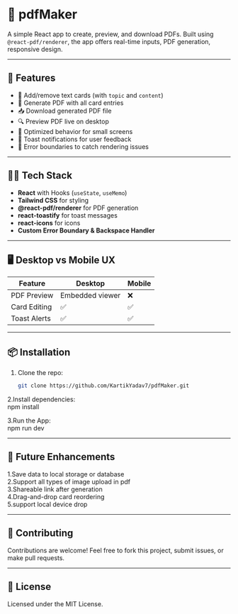 # 📄 pdfMaker

A simple React app to create, preview, and download PDFs. Built using `@react-pdf/renderer`, the app offers real-time inputs, PDF generation, responsive design.

---

## 🚀 Features

- 📝 Add/remove text cards (with `topic` and `content`)
- 📄 Generate PDF with all card entries
- 📥 Download generated PDF file
- 🔍 Preview PDF live on desktop  
- 📱 Optimized behavior for small screens
- 🔔 Toast notifications for user feedback
- 🧯 Error boundaries to catch rendering issues

---

## 🧑‍💻 Tech Stack

- **React** with Hooks (`useState`, `useMemo`)
- **Tailwind CSS** for styling
- **@react-pdf/renderer** for PDF generation
- **react-toastify** for toast messages
- **react-icons** for icons
- **Custom Error Boundary & Backspace Handler**

---

## 🖥️ Desktop vs Mobile UX

| Feature        | Desktop        | Mobile             |
|----------------|----------------|---------------------|
| PDF Preview    | Embedded viewer | ❌
| Card Editing   | ✅              | ✅                  |
| Toast Alerts   | ✅              | ✅                  |

---

## 📦 Installation

1. Clone the repo:
    ```bash
   git clone https://github.com/KartikYadav7/pdfMaker.git


2.Install dependencies:  
    npm install

3.Run the App:  
    npm run dev

---

##  🧠 Future Enhancements  

1.Save data to local storage or database  
2.Support all types of image upload in pdf  
3.Shareable link after generation  
4.Drag-and-drop card reordering  
5.support local device drop  

---

## 🤝 Contributing  

Contributions are welcome! Feel free to fork this project, submit issues, or make pull requests.  

---

## 📃 License  

Licensed under the MIT License.  


